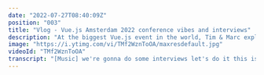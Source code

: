 ```yaml
---
date: "2022-07-27T08:40:09Z"
position: "003"
title: "Vlog - Vue.js Amsterdam 2022 conference vibes and interviews"
description: "At the biggest Vue.js event in the world, Tim & Marc explored backstage. Camera in one hand, microphone in the other, they captured the vibe of the conference in perfect light. This is how \"Intervues\" was born.\n\nThis is Middleware Productions: we film interviews, shoot b-roll, create story arcs, edit, sound edit, and publish the video on the day itself. Film in the morning, show in the afternoon."
image: "https://i.ytimg.com/vi/TMf2WznToOA/maxresdefault.jpg"
videoId: "TMf2WznToOA"
transcript: "[Music] we're gonna do some interviews let's do it this is true conference crime here reporting from on the floor i got this one from a dealer there view store front sticker very nice hello we are here in front of ujs amsterdam day number one i ran into ather from view storefront how are you doing ater i'm fine fine thanks i want to see all the the talks and especially even you and eduardo talks i think like those are the best one for me oh sorry [Music] hello who are you and what do you do i am nicholas brunner out of production at js world and vgs amsterdam everything that you see here i do it with my wonderful colleague with latitia hey friday last slot right before the after party i hope i get everybody in dance mood and wake them up last talk and then we'll party and all have a good time please give it up forever we just kicked off with the avenue and the theater is like jammed [Music] so i'm a front-end developer for passionate people currently i'm doing speaker care as well as sponsor care and just making sure everybody's everywhere on time hey everybody i'm sergey and the conference is super amazing the talkers are so inspiring and i hope to get up there one day myself it was amazing the crowd is really nice i had to tell a couple of jokes which were a hit so that's great so it was about how the state wars behind the scenes in pineapple i thought it was great mark it was a great talk actually hey lucy this is your first real conference in person right yes exactly as i explained like well i started to get to know the community when cubby just started so far i've only experienced virtual conferences and this is my first time in there like seeing real people and like being at a real life conference [Music] you"
---
```


